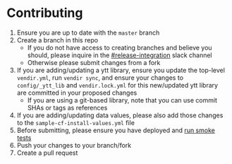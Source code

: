 # Contributing

1. Ensure you are up to date with the `master` branch
1. Create a branch in this repo
   - If you do not have access to creating branches and believe you should,
     please inquire in the [#release-integration](https://cloudfoundry.slack.com/archives/C0FAEKGUQ) slack channel
   - Otherwise please submit changes from a fork
1. If you are adding/updating a ytt library, ensure you update the top-level
   `vendir.yml`, run `vendir sync`, and ensure your changes to `config/_ytt_lib`
   and `vendir.lock.yml` for this new/updated ytt library are committed in your proposed changes
   - If you are using a git-based library, note that you can use commit SHAs
     or tags as references
1. If you are adding/updating data values, please also add those changes to the
   `sample-cf-install-values.yml` file
1. Before submitting, please ensure you have deployed and [run smoke
   tests](docs/development.md#smoke-tests-1)
1. Push your changes to your branch/fork
1. Create a pull request

